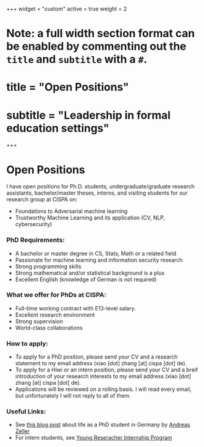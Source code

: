+++
widget = "custom"
active = true
weight = 2

# Note: a full width section format can be enabled by commenting out the `title` and `subtitle` with a `#`.
# title = "Open Positions"
# subtitle = "Leadership in formal education settings"

+++
**<h1>Open Positions</h1>**

I have open positions for Ph.D. students, undergraduate/graduate research assistants, bachelor/master theses, interns, and visiting students for our research group at CISPA on:

- Foundations to Adversarial machine learning
- Trustworthy Machine Learning and its application (CV, NLP, cybersecurity)


**<h3>PhD Requirements:</h3>**
- A bachelor or master degree in CS, Stats, Math or a related field
- Passionate for machine learning and information security research
- Strong programming skills
- Strong mathematical and/or statistical background is a plus
- Excellent English (knowledge of German is not required)


**<h3>What we offer for PhDs at CISPA:</h3>**
- Full-time working contract with E13-level salary.
- Excellent research environment
- Strong supervision
- World-class collaborations


**<h3>How to apply:</h3>**

- To apply for a PhD position, please send your CV and a research statement to my email address (xiao [dot] zhang [at] cispa [dot] de). 
- To apply for a Hiwi or an intern position, please send your CV and a breif introduction of your research interests to my email address (xiao [dot] zhang [at] cispa [dot] de). 
- Applications will be reviewed on a rolling basis. I will read every email, but unfortunately I will not reply to all of them.


**<h3>Useful Links:</h3>**

- See [this blog post](https://andreas-zeller.info/2020/07/01/whats-it-like-to-be-a-phd-student-in-germany.html) about life as a PhD student in Germany by [Andreas Zeller](https://andreas-zeller.info/)
- For intern students, see [Young Reseracher Internship Program](https://career.cispa.de/yrip.html)